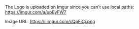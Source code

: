 The Logo is uploaded on Imgur since you can't use local paths:
https://imgur.com/a/upEyFW7

Image URL:
https://i.imgur.com/cQpFiCj.png